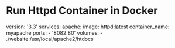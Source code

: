 # Run Httpd Container in Docker
version: '3.3'
services:
  apache:
    image: httpd:latest
    container_name: myapache
    ports:
    - '8082:80'
    volumes:
    - ./website:/usr/local/apache2/htdocs
